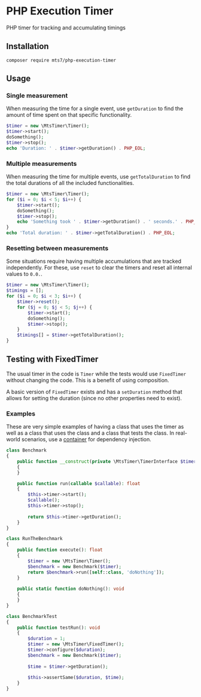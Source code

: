 # PHP Execution Timer

PHP timer for tracking and accumulating timings

## Installation

```shell
composer require mts7/php-execution-timer
```

## Usage

### Single measurement

When measuring the time for a single event, use `getDuration` to find the amount
of time spent on that specific functionality.

```php
$timer = new \MtsTimer\Timer();
$timer->start();
doSomething();
$timer->stop();
echo 'Duration: ' . $timer->getDuration() . PHP_EOL;
```

### Multiple measurements

When measuring the time for multiple events, use `getTotalDuration` to find the
total durations of all the included functionalities.

```php
$timer = new \MtsTimer\Timer();
for ($i = 0; $i < 5; $i++) {
    $timer->start();
    doSomething();
    $timer->stop();
    echo 'Something took ' . $timer->getDuration() . ' seconds.' . PHP_EOL;
}
echo 'Total duration: ' . $timer->getTotalDuration() . PHP_EOL;
```

### Resetting between measurements

Some situations require having multiple accumulations that are tracked
independently. For these, use `reset` to clear the timers and reset all internal
values to `0.0.`.

```php
$timer = new \MtsTimer\Timer();
$timings = [];
for ($i = 0; $i < 3; $i++) {
    $timer->reset();
    for ($j = 0; $j < 5; $j++) {
        $timer->start();
        doSomething();
        $timer->stop();    
    }
    $timings[] = $timer->getTotalDuration();
}
```

## Testing with FixedTimer

The usual timer in the code is `Timer` while the tests would use `FixedTimer`
without changing the code. This is a benefit of using composition.

A basic version of `FixedTimer` exists and has a `setDuration` method that
allows for setting the duration (since no other properties need to exist). 

### Examples

These are very simple examples of having a class that uses the timer as well as
a class that uses the class and a class that tests the class. In real-world
scenarios, use a [container](https://github.com/mts7/php-dependency-injection)
for dependency injection.

```php
class Benchmark
{
    public function __construct(private \MtsTimer\TimerInterface $timer)
    {
    }

    public function run(callable $callable): float
    {
        $this->timer->start();
        $callable();
        $this->timer->stop();
        
        return $this->timer->getDuration();
    }
}

class RunTheBenchmark
{
    public function execute(): float
    {
        $timer = new \MtsTimer\Timer();
        $benchmark = new Benchmark($timer);
        return $benchmark->run([self::class, 'doNothing']);
    }
    
    public static function doNothing(): void
    {
    }
}

class BenchmarkTest
{
    public function testRun(): void
    {
        $duration = 1;
        $timer = new \MtsTimer\FixedTimer();
        $timer->configure($duration);
        $benchmark = new Benchmark($timer);
        
        $time = $timer->getDuration();
        
        $this->assertSame($duration, $time);
    }
}
```
